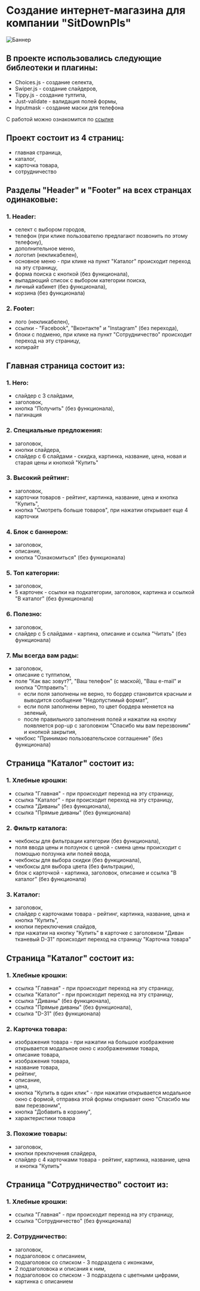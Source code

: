 # Создание интернет-магазина для компании "SitDownPls"

![Баннер](https://github.com/Pasha845/SitDownPls/assets/106194295/517f5d3d-0991-4f54-8278-b47887407bfb)

## В проекте использовались следующие библеотеки и плагины:
- Choices.js - создание селекта,
- Swiper.js - создание слайдеров,
- Tippy.js - создание тултипа,
- Just-validate - валидация полей формы,
- Inputmask - создание маски для телефона

С работой можно ознакомится по [ссылке](pashagorul.temp.swtest.ru)

## Проект состоит из 4 страниц:
- главная страница,
- каталог,
- карточка товара,
- сотрудничество

## Разделы "Header" и "Footer" на всех странцах одинаковые:

### 1. Header:
- селект с выбором городов,
- телефон (при клике пользователю предлагают позвонить по этому телефону),
- дополнительное меню,
- логотип (некликабелен),
- основное меню - при клике на пункт "Каталог" происходит переход на эту страницу,
- форма поиска с кнопкой (без функционала),
- выпадающий список с выбором категории поиска,
- личный кабинет (без функционала),
- корзина (без функционала)

### 2. Footer:
- лого (некликабелен),
- ссылки - "Facebook", "Вконтакте" и "Instagram" (без перехода),
- блоки с подменю, при клике на пункт "Сотрудничество" происходит переход на эту страницу, 
- копирайт

## Главная страница состоит из:

### 1. Hero:
- слайдер с 3 слайдами,
- заголовок,
- кнопка "Получить" (без функционала),
- пагинация

### 2. Специальные предложения:
- заголовок,
- кнопки слайдера,
- слайдер с 6 слайдами - скидка, картинка, название, цена, новая и старая цены и кнопкой "Купить"

### 3. Высокий рейтинг:
- заголовок,
- карточки товаров - рейтинг, картинка, название, цена и кнопка "Купить",
- кнопка "Смотреть больше товаров", при нажатии открывает еще 4 карточки

### 4. Блок с баннером:
- заголовок,
- описание,
- кнопка "Ознакомиться" (без функционала)

### 5. Топ категории:
- заголовок,
- 5 карточек - ссылки на подкатегории, заголовок, картинка и ссылкой "В каталог" (без функционала)

### 6. Полезно:
- заголовок,
- слайдер с 5 слайдами - картина, описание и ссылка "Читать" (без функционала)

### 7. Мы всегда вам рады:
- заголовок,
- описание с тултипом,
- поле "Как вас зовут?", "Ваш телефон" (с маской), "Ваш e-mail" и кнопка "Отправить":
  - если поля заполнены не верно, то бордер становится красным и выводится сообщение "Недопустимый формат",
  - если поля заполнены верно, то цвет бордера меняется на зеленый,
  - после правильного заполнения полей и нажатии на кнопку появляется pop-up с заголовком "Спасибо мы вам перезвоним" и кнопкой закрытия,
- чекбокс "Принимаю пользовательское соглашение" (без функционала)

## Страница "Каталог" состоит из:

### 1. Хлебные крошки:
- ссылка "Главная" - при происходит переход на эту страницу,
- ссылка "Каталог" - при происходит переход на эту страницу,
- ссылка "Диваны" (без функционала),
- ссылка "Прямые диваны" (без функционала)

### 2. Фильтр каталога:
- чекбоксы для фильтрации категории (без функционала),
- поля ввода цены и ползунок с ценой - смена цены происходит с помощью ползунка или полей ввода,
- чекбоксы для выбора скидки (без функционала),
- чекбоксы для выбора цвета (без фильтрации),
- блок с карточкой - картинка, заголовок, описание и ссылка "В каталог" (без функционала)

### 3. Каталог:
- заголовок,
- слайдер с карточками товара - рейтинг, картинка, название, цена и кнопка "Купить",
- кнопки переключения слайдов,
- при нажатии на кнопку "Купить" в карточке с заголовком "Диван тканевый D-31" происходит переход на страницу "Карточка товара"

## Страница "Каталог" состоит из:

### 1. Хлебные крошки:
- ссылка "Главная" - при происходит переход на эту страницу,
- ссылка "Каталог" - при происходит переход на эту страницу,
- ссылка "Диваны" (без функционала),
- ссылка "Прямые диваны" (без функционала),
- ссылка "D-31" (без функционала)

### 2. Карточка товара:
- изображения товара - при нажатии на большое изображение открывается модальное окно с изображениями товара,
- описание товара,
- изображения товара,
- название товара,
- рейтинг,
- описание,
- цена,
- кнопка "Купить в один клик" - при нажатии открывается модальное окно c формой, отправка этой формы открывает окно "Спасибо мы вам перезвоним",
- кнопка "Добавить в корзину",
- характеристики товара

### 3. Похожие товары:
- заголовок,
- кнопки преключения слайдера,
- слайдер с 4 карточками товара - рейтинг, картинка, название, цена и кнопка "Купить"

## Страница "Сотрудничество" состоит из:

### 1. Хлебные крошки:
- ссылка "Главная" - при происходит переход на эту страницу,
- ссылка "Сотрудничество" (без функционала)

### 2. Сотрудничество:
- заголовок,
- подзаголовок с описанием,
- подзаголовок со списком - 3 подраздела с иконками,
- 2 подзаголовока и описания к ним,
- подзаголовок со списком - 3 подраздела с цветными цифрами,
- картинка c описанием
